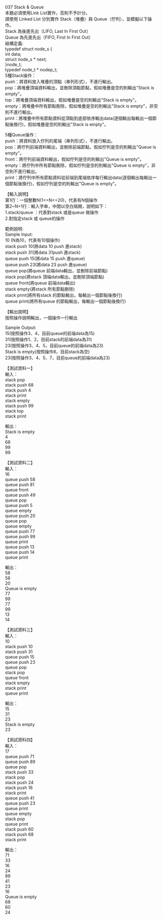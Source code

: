 037 Stack & Queue  
本題必須使用Link List實作，否則不予計分。  
請使用 Linked List 分別實作 Stack（堆疊）與 Queue（佇列），並模擬以下操作。  
Stack 為後進先出（LIFO, Last In First Out）  
Queue 為先進先出（FIFO, First In First Out）  
結構定義:  
typedef struct node_s {  
int data;  
struct node_s * next;  
}node_t;  
typedef node_t * nodep_t;  
5種Stack操作：  
push：將資料放入堆疊的頂點（串列形式），不進行輸出。  
pop：將堆疊頂端資料輸出，並刪除頂點節點，假如堆疊是空的則輸出"Stack is empty"。  
top：將堆疊頂端資料輸出，假如堆疊是空的則輸出"Stack is empty"。  
empty：將堆疊中所有節點刪除，假如堆疊是空的則輸出"Stack is empty"，非空則不進行輸出。  
print：將堆疊中所有節點資料從頂點到底部依序輸出data(逐個輸出每輸出一個節點後換行)，假如堆疊是空的則輸出"Stack is empty"。  
  
5種Queue操作：  
push：將資料放入佇列的尾端（串列形式），不進行輸出。  
pop：將佇列前端資料輸出，並刪除前端節點，假如佇列是空的則輸出"Queue is empty"。  
front：將佇列前端資料輸出，假如佇列是空的則輸出"Queue is empty"。  
empty：將佇列中所有節點刪除，假如佇列是空的則輸出"Queue is empty"，非空則不進行輸出。  
print：將佇列中所有節點資料從前端到尾端依序每行輸出data(逐個輸出每輸出一個節點後換行)，假如佇列是空的則輸出"Queue is empty"。  
  
【輸入說明】  
第1行：一個整數N(1<=N<=20)，代表有N個操作  
第2~N+1行：輸入字串，中間以空白隔開，說明如下：  
1.stack/queue ：代表對stack 或是queue 做操作  
2.對指定stack 或 queue的操作  
  
範例說明:  
Sample Input:  
10 (N為10，代表有10個操作)  
stack push 10(將data 10 push 進stack)  
stack push 31(將data 31push 進stack)  
queue push 15(將data 15 push 進queue)  
queue push 23(將data 23 push 進queue)  
queue pop(將queue 前端data輸出，並刪除前端節點)  
stack pop(將stack 頂端data輸出，並刪除頂端節點)  
queue front(將queue 前端data輸出)  
stack empty(將stack 所有節點刪除)  
stack print(將所有stack 的節點輸出，每輸出一個節點後換行)  
queue print(將所有queue 的節點輸出，每輸出一個節點後換行)  
  
【輸出說明】  
按照操作說明輸出，一個操作一行輸出  
  
Sample Output:  
15(按照操作3、4，目前queue的前端data為15)  
31(按照操作1、2，目前stack的前端data為31)  
23(按照操作3、4、5，目前queue的前端data為23)  
Stack is empty(按照操作8，目前stack為空)  
23(按照操作3、4、5、7，目前queue的前端data為23)  
  
【測試資料一】  
輸入：  
stack pop  
stack push 68  
stack push 4  
stack print  
stack empty  
stack push 99  
stack top  
stack print  
  
輸出：  
Stack is empty  
4  
68  
99  
99  
  
【測試資料二】  
輸入：  
16  
queue push 58  
queue push 81  
queue front  
queue push 49  
queue pop  
queue push 5  
queue empty  
queue push 20  
queue pop  
queue empty  
queue push 77  
queue push 99  
queue print  
queue push 13  
queue push 14  
queue print  
  
輸出：  
58  
58  
20  
Queue is empty  
77  
99  
77  
99  
13  
14  
  
【測試資料三】  
輸入：  
10  
stack push 10  
stack push 31  
queue push 15  
queue push 23  
queue pop  
stack pop  
queue front  
stack empty  
stack print  
queue print  
  
輸出：  
15  
31  
23  
Stack is empty  
23  
  
【測試資料四】  
輸入：  
17  
queue push 71  
queue push 89  
queue pop  
stack push 33  
stack pop  
stack push 24  
stack push 16  
stack print  
queue push 41  
queue push 23  
queue print  
queue empty  
stack pop  
queue print  
stack push 60  
stack push 68  
stack print  
  
輸出：  
71  
33  
16  
24  
89  
41  
23  
16  
Queue is empty  
68  
60  
24  
